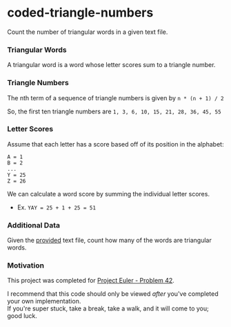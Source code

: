 # coded-triangle-numbers 
Count the number of triangular words in a given text file.

### Triangular Words
A triangular word is a word whose letter scores sum to a triangle number.

### Triangle Numbers
The nth term of a sequence of triangle numbers is given by `n * (n + 1) / 2`  

So, the first ten triangle numbers are `1, 3, 6, 10, 15, 21, 28, 36, 45, 55`

### Letter Scores
Assume that each letter has a score based off of its position in the alphabet:
```
A = 1
B = 2
...
Y = 25
Z = 26
```
We can calculate a word score by summing the individual letter scores.
* Ex. `YAY = 25 + 1 + 25 = 51`

### Additional Data
Given the [provided](https://projecteuler.net/project/resources/p042_words.txt) text file, count how many of the words are triangular words.

### Motivation
This project was completed for [Project Euler - Problem 42](https://projecteuler.net/problem=42).

I recommend that this code should only be viewed _after_ you've completed your own implementation.  
If you're super stuck, take a break, take a walk, and it will come to you; good luck.
